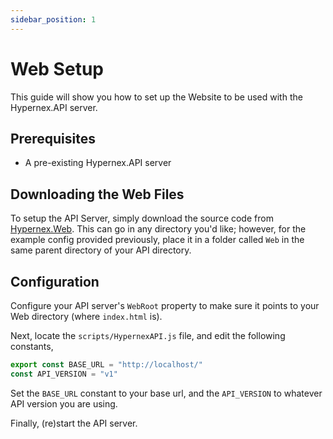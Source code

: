 ```yaml
---
sidebar_position: 1
---
```


# Web Setup

This guide will show you how to set up the Website to be used with the Hypernex.API server.

## Prerequisites

+ A pre-existing Hypernex.API server

## Downloading the Web Files

To setup the API Server, simply download the source code from [Hypernex.Web](https://github.com/TigersUniverse/Hypernex.Web). This can go in any directory you'd like; however, for the example config provided previously, place it in a folder called `Web` in the same parent directory of your API directory.

## Configuration

Configure your API server's `WebRoot` property to make sure it points to your Web directory (where `index.html` is).

Next, locate the `scripts/HypernexAPI.js` file, and edit the following constants,

```js
export const BASE_URL = "http://localhost/"
const API_VERSION = "v1"
```

Set the `BASE_URL` constant to your base url, and the `API_VERSION` to whatever API version you are using.

Finally, (re)start the API server.